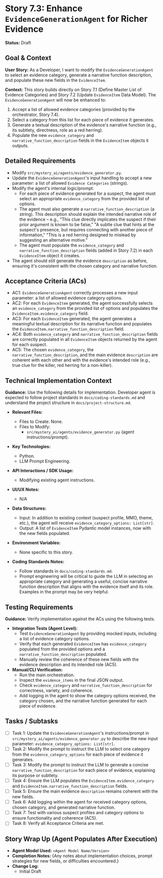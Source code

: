 # Story 7.3: Enhance `EvidenceGenerationAgent` for Richer Evidence

**Status:** Draft

## Goal & Context

**User Story:** As a Developer, I want to modify the `EvidenceGenerationAgent` to select an evidence category, generate a narrative function description, and populate these new fields in the `EvidenceItem`.

**Context:** This story builds directly on Story 7.1 (Define Master List of Evidence Categories) and Story 7.2 (Update `EvidenceItem` Data Model). The `EvidenceGenerationAgent` will now be enhanced to:
1.  Accept a list of allowed evidence categories (provided by the orchestrator, Story 7.4).
2.  Select a category from this list for each piece of evidence it generates.
3.  Generate a textual description of the evidence's narrative function (e.g., its subtlety, directness, role as a red herring).
4.  Populate the new `evidence_category` and `narrative_function_description` fields in the `EvidenceItem` objects it outputs.

## Detailed Requirements

- Modify `src/mystery_ai/agents/evidence_generator.py`.
- Update the `EvidenceGenerationAgent`'s input handling to accept a new parameter: a list of allowed `Evidence Categories` (strings).
- Modify the agent's internal logic/prompt:
    - For each piece of evidence generated for a suspect, the agent must select an appropriate `evidence_category` from the provided list of options.
    - The agent must also generate a `narrative_function_description` (a string). This description should explain the intended narrative role of the evidence – e.g., "This clue directly implicates the suspect if their prior argument is known to be false," "A subtle clue that hints at the suspect's presence, but requires connecting with another piece of information," "This is a red herring designed to mislead by suggesting an alternative motive."
    - The agent must populate the `evidence_category` and `narrative_function_description` fields (added in Story 7.2) in each `EvidenceItem` object it creates.
- The agent should still generate the evidence `description` as before, ensuring it's consistent with the chosen category and narrative function.

## Acceptance Criteria (ACs)

- AC1: `EvidenceGenerationAgent` correctly processes a new input parameter: a list of allowed evidence category options.
- AC2: For each `EvidenceItem` generated, the agent successfully selects an `evidence_category` from the provided list of options and populates the `EvidenceItem.evidence_category` field.
- AC3: For each `EvidenceItem` generated, the agent generates a meaningful textual description for its narrative function and populates the `EvidenceItem.narrative_function_description` field.
- AC4: Both `evidence_category` and `narrative_function_description` fields are correctly populated in all `EvidenceItem` objects returned by the agent for each suspect.
- AC5: The chosen `evidence_category`, the `narrative_function_description`, and the main evidence `description` are coherent with each other and with the evidence's intended role (e.g., true clue for the killer, red herring for a non-killer).

## Technical Implementation Context

**Guidance:** Use the following details for implementation. Developer agent is expected to follow project standards in `docs/coding-standards.md` and understand the project structure in `docs/project-structure.md`.

- **Relevant Files:**
  - Files to Create: None.
  - Files to Modify:
    - `src/mystery_ai/agents/evidence_generator.py` (agent instructions/prompt).

- **Key Technologies:**
  - Python.
  - LLM Prompt Engineering.

- **API Interactions / SDK Usage:**
  - Modifying existing agent instructions.

- **UI/UX Notes:**
  - N/A

- **Data Structures:**
  - Input: In addition to existing context (suspect profile, MMO, theme, etc.), the agent will receive `evidence_category_options: List[str]`.
  - Output: A list of `EvidenceItem` Pydantic model instances, now with the new fields populated.

- **Environment Variables:**
  - None specific to this story.

- **Coding Standards Notes:**
  - Follow standards in `docs/coding-standards.md`.
  - Prompt engineering will be critical to guide the LLM in selecting an appropriate category and generating a useful, concise narrative function description that aligns with the evidence itself and its role. Examples in the prompt may be very helpful.

## Testing Requirements

**Guidance:** Verify implementation against the ACs using the following tests.

- **Integration Tests (Agent Level):**
  - Test `EvidenceGenerationAgent` by providing mocked inputs, including a list of evidence category options.
  - Verify that each generated `EvidenceItem` has `evidence_category` populated from the provided options and a `narrative_function_description` populated.
  - Manually review the coherence of these new fields with the evidence description and its intended role (AC5).
- **Manual/CLI Verification:**
  - Run the main orchestration.
  - Inspect the `evidence_items` in the final JSON output.
  - Check `evidence_category` and `narrative_function_description` for correctness, variety, and coherence.
  - Add logging in the agent to show the category options received, the category chosen, and the narrative function generated for each piece of evidence.

## Tasks / Subtasks

- [ ] Task 1: Update the `EvidenceGenerationAgent`'s instructions/prompt in `src/mystery_ai/agents/evidence_generator.py` to describe the new input parameter: `evidence_category_options: List[str]`.
- [ ] Task 2: Modify the prompt to instruct the LLM to select one category from the `evidence_category_options` for each piece of evidence it generates.
- [ ] Task 3: Modify the prompt to instruct the LLM to generate a concise `narrative_function_description` for each piece of evidence, explaining its purpose or subtlety.
- [ ] Task 4: Ensure the LLM populates the `EvidenceItem.evidence_category` and `EvidenceItem.narrative_function_description` fields.
- [ ] Task 5: Ensure the main evidence `description` remains coherent with the new fields.
- [ ] Task 6: Add logging within the agent for received category options, chosen category, and generated narrative function.
- [ ] Task 7: Test with various suspect profiles and category options to ensure functionality and coherence (AC5).
- [ ] Task 8: Verify all Acceptance Criteria are met.

## Story Wrap Up (Agent Populates After Execution)

- **Agent Model Used:** `<Agent Model Name/Version>`
- **Completion Notes:** {Any notes about implementation choices, prompt strategies for new fields, or difficulties encountered.}
- **Change Log:**
  - Initial Draft 